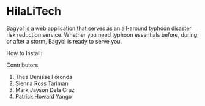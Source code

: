 # HilaLiTech
Bagyo! is a web application that serves as an all-around typhoon disaster risk reduction service. Whether you need typhoon essentials before, during, or after a storm, Bagyo! is ready to serve you.

How to Install:


Contributors:
1. Thea Denisse Foronda
2. Sienna Ross Tariman
3. Mark Jayson Dela Cruz
4. Patrick Howard Yango
